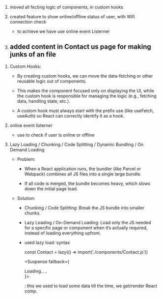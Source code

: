 <!-- Chapter 09 - Optimising our App -->

<!-- what we did in todays session -->

1. moved all fecting logic of components, in custom hooks

2. created feature to show online/offline status of user, with Wifi connection check
    - to achieve we have use online event Listerner

3. added content in Contact us page for making junks of an file
    -
    


<!-- Concepts used -->

1. Custom Hooks:
    - By creating custom hooks, we can move the data-fetching or other reusable logic out of components.

    - This makes the component focused only on displaying the UI, while the custom hook is responsible for managing the logic (e.g., fetching data, handling state, etc.).

    - A custom hook must always start with the prefix use (like useFetch, useAuth) so React can correctly identify it as a hook.

2. online event listerner
    - use to check if user is online or offline

3. Lazy Loading / Chunking / Code Splitting / Dynamic Bundling / On Demand Loading

    - Problem:

        * When a React application runs, the bundler (like Parcel or Webpack) combines all JS files into a single large bundle.

        * If all code is merged, the bundle becomes heavy, which slows down the initial page load.

    - Solution:

        * Chunking / Code Splitting: Break the JS bundle into smaller chunks.

        * Lazy Loading / On-Demand Loading: Load only the JS needed for a specific page or component when it’s actually required, instead of loading everything upfront.

        * used lazy load: syntax
            
            const Contact = lazy(() => import('./components/Contact.js'))

            <Suspense fallback={<div>Loading.....</div>}><Contact /></Suspense>

            <Suspense>: this we used to load some data till the time, we get/render React comp.